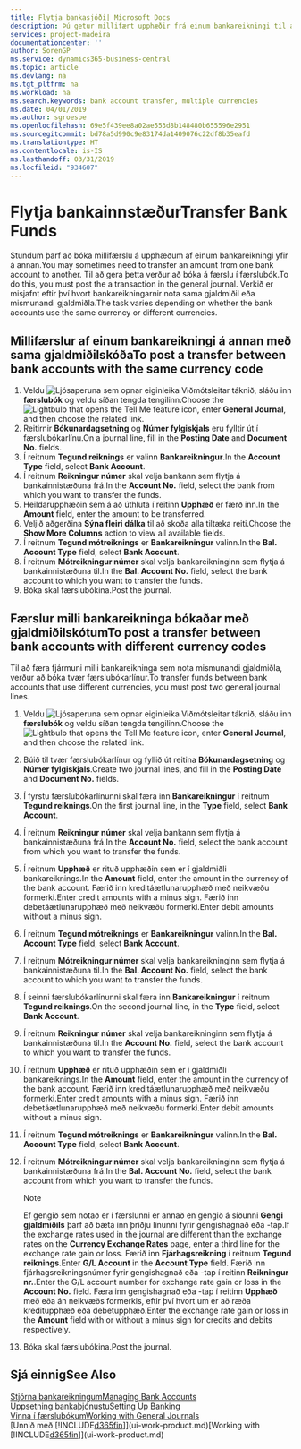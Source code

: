 ```yaml
---
title: Flytja bankasjóði| Microsoft Docs
description: Þú getur millifært upphæðir frá einum bankareikningi til annars, meðal annars í ólíkum gjaldmiðlum, með því að bóka millifærsluna í færslubókina.
services: project-madeira
documentationcenter: ''
author: SorenGP
ms.service: dynamics365-business-central
ms.topic: article
ms.devlang: na
ms.tgt_pltfrm: na
ms.workload: na
ms.search.keywords: bank account transfer, multiple currencies
ms.date: 04/01/2019
ms.author: sgroespe
ms.openlocfilehash: 69e5f439ee8a02ae553d8b148480b655596e2951
ms.sourcegitcommit: bd78a5d990c9e83174da1409076c22df8b35eafd
ms.translationtype: HT
ms.contentlocale: is-IS
ms.lasthandoff: 03/31/2019
ms.locfileid: "934607"
---
```

# <a name="transfer-bank-funds"></a><span data-ttu-id="0f66a-103">Flytja bankainnstæður</span><span class="sxs-lookup"><span data-stu-id="0f66a-103">Transfer Bank Funds</span></span>
<span data-ttu-id="0f66a-104">Stundum þarf að bóka millifærslu á upphæðum af einum bankareikningi yfir á annan.</span><span class="sxs-lookup"><span data-stu-id="0f66a-104">You may sometimes need to transfer an amount from one bank account to another.</span></span> <span data-ttu-id="0f66a-105">Til að gera þetta verður að bóka á færslu í færslubók.</span><span class="sxs-lookup"><span data-stu-id="0f66a-105">To do this, you must post the a transaction in the general journal.</span></span> <span data-ttu-id="0f66a-106">Verkið er misjafnt eftir því hvort bankareikningarnir nota sama gjaldmiðil eða mismunandi gjaldmiðla.</span><span class="sxs-lookup"><span data-stu-id="0f66a-106">The task varies depending on whether the bank accounts use the same currency or different currencies.</span></span>

## <a name="to-post-a-transfer-between-bank-accounts-with-the-same-currency-code"></a><span data-ttu-id="0f66a-107">Millifærslur af einum bankareikningi á annan með sama gjaldmiðilskóða</span><span class="sxs-lookup"><span data-stu-id="0f66a-107">To post a transfer between bank accounts with the same currency code</span></span>
1. <span data-ttu-id="0f66a-108">Veldu ![Ljósaperuna sem opnar eiginleika Viðmótsleitar](media/ui-search/search_small.png "Segðu mér hvað þú vilt gera") táknið, sláðu inn **færslubók** og veldu síðan tengda tengilinn.</span><span class="sxs-lookup"><span data-stu-id="0f66a-108">Choose the ![Lightbulb that opens the Tell Me feature](media/ui-search/search_small.png "Tell me what you want to do") icon, enter **General Journal**, and then choose the related link.</span></span>
2. <span data-ttu-id="0f66a-109">Reitirnir **Bókunardagsetning** og **Númer fylgiskjals** eru fylltir út í færslubókarlínu.</span><span class="sxs-lookup"><span data-stu-id="0f66a-109">On a journal line, fill in the **Posting Date** and **Document No.** fields.</span></span>
3. <span data-ttu-id="0f66a-110">Í reitnum **Tegund reiknings** er valinn **Bankareikningur**.</span><span class="sxs-lookup"><span data-stu-id="0f66a-110">In the **Account Type** field, select **Bank Account**.</span></span>
4. <span data-ttu-id="0f66a-111">Í reitnum **Reikningur númer** skal velja bankann sem flytja á bankainnistæðuna frá.</span><span class="sxs-lookup"><span data-stu-id="0f66a-111">In the **Account No.** field, select the bank from which you want to transfer the funds.</span></span>
5. <span data-ttu-id="0f66a-112">Heildarupphæðin sem á að úthluta í reitinn  **Upphæð** er færð inn.</span><span class="sxs-lookup"><span data-stu-id="0f66a-112">In the **Amount** field, enter the amount to be transferred.</span></span>
6. <span data-ttu-id="0f66a-113">Veljið aðgerðina **Sýna fleiri dálka** til að skoða alla tiltæka reiti.</span><span class="sxs-lookup"><span data-stu-id="0f66a-113">Choose the **Show More Columns** action to view all available fields.</span></span>
7. <span data-ttu-id="0f66a-114">Í reitnum **Tegund mótreiknings** er **Bankareikningur** valinn.</span><span class="sxs-lookup"><span data-stu-id="0f66a-114">In the **Bal. Account Type** field, select **Bank Account**.</span></span>
8. <span data-ttu-id="0f66a-115">Í reitnum **Mótreikningur númer** skal velja bankareikninginn sem flytja á bankainnistæðuna til.</span><span class="sxs-lookup"><span data-stu-id="0f66a-115">In the **Bal. Account No.** field, select the bank account to which you want to transfer the funds.</span></span>
9. <span data-ttu-id="0f66a-116">Bóka skal færslubókina.</span><span class="sxs-lookup"><span data-stu-id="0f66a-116">Post the journal.</span></span>

## <a name="to-post-a-transfer-between-bank-accounts-with-different-currency-codes"></a><span data-ttu-id="0f66a-117">Færslur milli bankareikninga bókaðar með gjaldmiðilskótum</span><span class="sxs-lookup"><span data-stu-id="0f66a-117">To post a transfer between bank accounts with different currency codes</span></span>
<span data-ttu-id="0f66a-118">Til að færa fjármuni milli bankareikninga sem nota mismunandi gjaldmiðla, verður að bóka tvær færslubókarlínur.</span><span class="sxs-lookup"><span data-stu-id="0f66a-118">To transfer funds between bank accounts that use different currencies, you must post two general journal lines.</span></span>

1. <span data-ttu-id="0f66a-119">Veldu ![Ljósaperuna sem opnar eiginleika Viðmótsleitar](media/ui-search/search_small.png "Segðu mér hvað þú vilt gera") táknið, sláðu inn **færslubók** og veldu síðan tengda tengilinn.</span><span class="sxs-lookup"><span data-stu-id="0f66a-119">Choose the ![Lightbulb that opens the Tell Me feature](media/ui-search/search_small.png "Tell me what you want to do") icon, enter **General Journal**, and then choose the related link.</span></span>
2. <span data-ttu-id="0f66a-120">Búið til tvær færslubókarlínur og fyllið út reitina **Bókunardagsetning** og **Númer fylgiskjals**.</span><span class="sxs-lookup"><span data-stu-id="0f66a-120">Create two journal lines, and fill in the **Posting Date** and **Document No.** fields.</span></span>
3. <span data-ttu-id="0f66a-121">Í fyrstu færslubókarlínunni skal færa inn **Bankareikningur** í reitnum **Tegund reiknings**.</span><span class="sxs-lookup"><span data-stu-id="0f66a-121">On the first journal line, in the **Type** field, select **Bank Account**.</span></span>
4. <span data-ttu-id="0f66a-122">Í reitnum **Reikningur númer** skal velja bankann sem flytja á bankainnistæðuna frá.</span><span class="sxs-lookup"><span data-stu-id="0f66a-122">In the **Account No.** field, select the bank account from which you want to transfer the funds.</span></span>
5. <span data-ttu-id="0f66a-123">Í reitnum **Upphæð** er rituð upphæðin sem er í gjaldmiðli bankareiknings.</span><span class="sxs-lookup"><span data-stu-id="0f66a-123">In the **Amount** field, enter the amount in the currency of the bank account.</span></span> <span data-ttu-id="0f66a-124">Færið inn kreditáætlunarupphæð með neikvæðu formerki.</span><span class="sxs-lookup"><span data-stu-id="0f66a-124">Enter credit amounts with a minus sign.</span></span> <span data-ttu-id="0f66a-125">Færið inn debetáætlunarupphæð með neikvæðu formerki.</span><span class="sxs-lookup"><span data-stu-id="0f66a-125">Enter debit amounts without a minus sign.</span></span>
6. <span data-ttu-id="0f66a-126">Í reitnum **Tegund mótreiknings** er **Bankareikningur** valinn.</span><span class="sxs-lookup"><span data-stu-id="0f66a-126">In the **Bal. Account Type** field, select **Bank Account**.</span></span>
7. <span data-ttu-id="0f66a-127">Í reitnum **Mótreikningur númer** skal velja bankareikninginn sem flytja á bankainnistæðuna til.</span><span class="sxs-lookup"><span data-stu-id="0f66a-127">In the **Bal. Account No.** field, select the bank account to which you want to transfer the funds.</span></span>
8. <span data-ttu-id="0f66a-128">Í seinni færslubókarlínunni skal færa inn **Bankareikningur** í reitnum **Tegund reiknings**.</span><span class="sxs-lookup"><span data-stu-id="0f66a-128">On the second journal line, in the **Type** field, select **Bank Account**.</span></span>
9. <span data-ttu-id="0f66a-129">Í reitnum **Reikningur númer** skal velja bankareikninginn sem flytja á bankainnistæðuna til.</span><span class="sxs-lookup"><span data-stu-id="0f66a-129">In the **Account No.** field, select the bank account to which you want to transfer the funds.</span></span>
10. <span data-ttu-id="0f66a-130">Í reitnum **Upphæð** er rituð upphæðin sem er í gjaldmiðli bankareiknings.</span><span class="sxs-lookup"><span data-stu-id="0f66a-130">In the **Amount** field, enter the amount in the currency of the bank account.</span></span> <span data-ttu-id="0f66a-131">Færið inn kreditáætlunarupphæð með neikvæðu formerki.</span><span class="sxs-lookup"><span data-stu-id="0f66a-131">Enter credit amounts with a minus sign.</span></span> <span data-ttu-id="0f66a-132">Færið inn debetáætlunarupphæð með neikvæðu formerki.</span><span class="sxs-lookup"><span data-stu-id="0f66a-132">Enter debit amounts without a minus sign.</span></span>
11. <span data-ttu-id="0f66a-133">Í reitnum **Tegund mótreiknings** er **Bankareikningur** valinn.</span><span class="sxs-lookup"><span data-stu-id="0f66a-133">In the **Bal. Account Type** field, select **Bank Account**.</span></span>  
12. <span data-ttu-id="0f66a-134">Í reitnum **Mótreikningur númer** skal velja bankareikninginn sem flytja á bankainnistæðuna frá.</span><span class="sxs-lookup"><span data-stu-id="0f66a-134">In the **Bal. Account No.** field, select the bank account from which you want to transfer the funds.</span></span>

    > [!NOTE]  
    > <span data-ttu-id="0f66a-135">Ef gengið sem notað er í færslunni er annað en gengið á síðunni **Gengi gjaldmiðils** þarf að bæta inn þriðju línunni fyrir gengishagnað eða -tap.</span><span class="sxs-lookup"><span data-stu-id="0f66a-135">If the exchange rates used in the journal are different than the exchange rates on the **Currency Exchange Rates** page, enter a third line for the exchange rate gain or loss.</span></span> <span data-ttu-id="0f66a-136">Færið inn **Fjárhagsreikning** í reitnum **Tegund reiknings**.</span><span class="sxs-lookup"><span data-stu-id="0f66a-136">Enter **G/L Account** in the **Account Type** field.</span></span> <span data-ttu-id="0f66a-137">Færið inn fjárhagsreikningsnúmer fyrir gengishagnað eða -tap í reitinn **Reikningur nr.**.</span><span class="sxs-lookup"><span data-stu-id="0f66a-137">Enter the G/L account number for exchange rate gain or loss in the **Account No.** field.</span></span> <span data-ttu-id="0f66a-138">Færa inn gengishagnað eða -tap í reitinn **Upphæð** með eða án neikvæðs formerkis, eftir því hvort um er að ræða kreditupphæð eða debetupphæð.</span><span class="sxs-lookup"><span data-stu-id="0f66a-138">Enter the exchange rate gain or loss in the **Amount** field with or without a minus sign for credits and debits respectively.</span></span>
13. <span data-ttu-id="0f66a-139">Bóka skal færslubókina.</span><span class="sxs-lookup"><span data-stu-id="0f66a-139">Post the journal.</span></span>

## <a name="see-also"></a><span data-ttu-id="0f66a-140">Sjá einnig</span><span class="sxs-lookup"><span data-stu-id="0f66a-140">See Also</span></span>
[<span data-ttu-id="0f66a-141">Stjórna bankareikningum</span><span class="sxs-lookup"><span data-stu-id="0f66a-141">Managing Bank Accounts</span></span>](bank-manage-bank-accounts.md)  
[<span data-ttu-id="0f66a-142">Uppsetning bankaþjónustu</span><span class="sxs-lookup"><span data-stu-id="0f66a-142">Setting Up Banking</span></span>](bank-setup-banking.md)  
[<span data-ttu-id="0f66a-143">Vinna í færslubókum</span><span class="sxs-lookup"><span data-stu-id="0f66a-143">Working with General Journals</span></span>](ui-work-general-journals.md)  
<span data-ttu-id="0f66a-144">[Unnið með [!INCLUDE[d365fin](includes/d365fin_md.md)]](ui-work-product.md)</span><span class="sxs-lookup"><span data-stu-id="0f66a-144">[Working with [!INCLUDE[d365fin](includes/d365fin_md.md)]](ui-work-product.md)</span></span>
